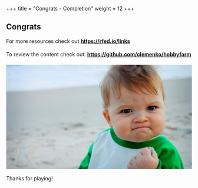 +++
title = "Congrats - Completion"
weight = 12
+++

## **Congrats**

For more resources check out **https://rfed.io/links**

####
To review the content check out: **https://github.com/clemenko/hobbyfarm**

####
![success](https://raw.githubusercontent.com/clemenko/hobbyfarm/main/images/success.jpg)

Thanks for playing!
